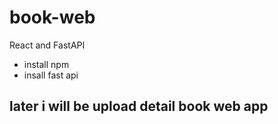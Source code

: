 # book-web
React and FastAPI

- install npm
- insall fast api

## later i will be upload detail book web app
